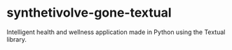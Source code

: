 # synthetivolve-gone-textual
Intelligent health and wellness application made in Python using the Textual library. 
